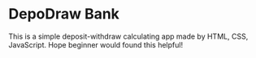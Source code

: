 # DepoDraw Bank
This is a simple deposit-withdraw calculating app made by HTML, CSS, JavaScript. Hope beginner would found this helpful!
